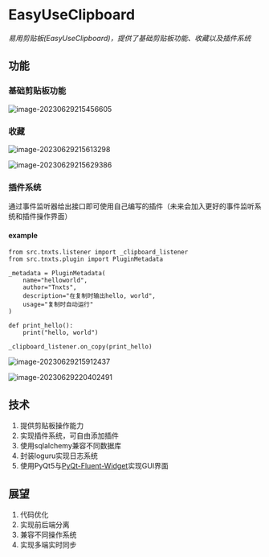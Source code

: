 # EasyUseClipboard
*易用剪贴板(EasyUseClipboard)，提供了基础剪贴板功能、收藏以及插件系统*

## 功能

### 基础剪贴板功能

![image-20230629215456605](https://github.com/saltfish233/EasyUseClipboard/assets/202306292155750.png)

### 收藏

![image-20230629215613298](https://github.com/saltfish233/EasyUseClipboard/EasyUseClipboard/assets/202306292156336.png)

![image-20230629215629386](https://github.com/saltfish233/EasyUseClipboard/assets/202306292156423.png)

### 插件系统

通过事件监听器给出接口即可使用自己编写的插件（未来会加入更好的事件监听系统和插件操作界面）

#### example

```pyhon
from src.tnxts.listener import _clipboard_listener
from src.tnxts.plugin import PluginMetadata

_metadata = PluginMetadata(
    name="helloworld",
    author="Tnxts",
    description="在复制时输出hello, world",
    usage="复制时自动运行"
)

def print_hello():
    print("hello, world")

_clipboard_listener.on_copy(print_hello)
```

![image-20230629215912437](https://github.com/saltfish233/EasyUseClipboard/assets/202306292159475.png)

![image-20230629220402491](https://github.com/saltfish233/EasyUseClipboard/assets/202306292204536.png)

## 技术

1. 提供剪贴板操作能力
2. 实现插件系统，可自由添加插件
3. 使用sqlalchemy兼容不同数据库
4. 封装loguru实现日志系统
5. 使用PyQt5与[PyQt-Fluent-Widget](https://github.com/zhiyiYo/PyQt-Fluent-Widgets)实现GUI界面

## 展望

1. 代码优化
2. 实现前后端分离
3. 兼容不同操作系统
4. 实现多端实时同步
